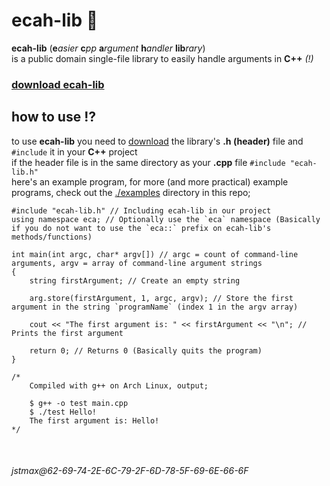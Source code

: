 # ecah-lib 💊
**ecah-lib** (**e***asier* **c***pp* **a***rgument* **h***andler* **lib***rary*) \
is a public domain single-file library to easily handle arguments in **C++** *(!)*

### [download ecah-lib](https://github.com/jstmaxlol/ecah-lib/blob/main/ecah-lib.h)

## how to use ⁉️
to use **ecah-lib** you need to [download](https://github.com/jstmaxlol/ecah-lib/blob/main/ecah-lib.h) the library's **.h (header)** file and `#include` it in your **C++** project \
if the header file is in the same directory as your **.cpp** file `#include "ecah-lib.h"` \
here's an example program, for more (and more practical) example programs, check out the [./examples](https://github.com/jstmaxlol/ecah-lib/tree/main/examples) directory in this repo;
```
#include "ecah-lib.h" // Including ecah-lib in our project
using namespace eca; // Optionally use the `eca` namespace (Basically if you do not want to use the `eca::` prefix on ecah-lib's methods/functions)

int main(int argc, char* argv[]) // argc = count of command-line arguments, argv = array of command-line argument strings
{
	string firstArgument; // Create an empty string

	arg.store(firstArgument, 1, argc, argv); // Store the first argument in the string `programName` (index 1 in the argv array)

	cout << "The first argument is: " << firstArgument << "\n"; // Prints the first argument

	return 0; // Returns 0 (Basically quits the program)
}

/* 
	Compiled with g++ on Arch Linux, output;
	
	$ g++ -o test main.cpp
	$ ./test Hello!
	The first argument is: Hello!
*/
```


&nbsp;
###### jstmax@62-69-74-2E-6C-79-2F-6D-78-5F-69-6E-66-6F

